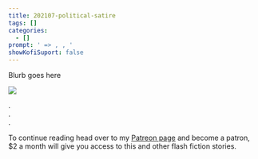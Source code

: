 ```yaml
---
title: 202107-political-satire
tags: []
categories:
  - []
prompt: ' => , , '
showKofiSuport: false
---
```

Blurb goes here<!-- more -->

<div class="center">

[![](/images/patreon-flash-fiction/2021/....png "")](https://www.patreon.com/...)

</div>



<div class="center story-ellipses">

.</br>
.</br>
.</br>

</div>

<div>

To continue reading head over to my [Patreon page](https://www.patreon.com/...) and become a patron, $2 a month will give you access to this and other flash fiction stories.

</div>